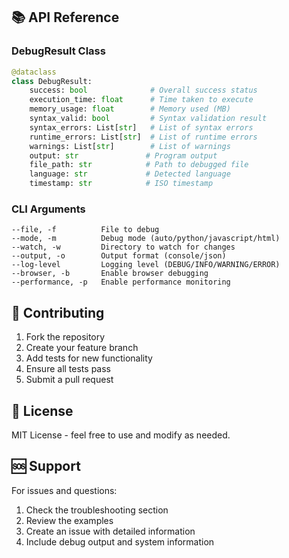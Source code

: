 ## 📚 API Reference

### DebugResult Class
```python
@dataclass
class DebugResult:
    success: bool              # Overall success status
    execution_time: float      # Time taken to execute
    memory_usage: float        # Memory used (MB)
    syntax_valid: bool         # Syntax validation result
    syntax_errors: List[str]   # List of syntax errors
    runtime_errors: List[str]  # List of runtime errors
    warnings: List[str]        # List of warnings
    output: str               # Program output
    file_path: str            # Path to debugged file
    language: str             # Detected language
    timestamp: str            # ISO timestamp
```

### CLI Arguments
```
--file, -f          File to debug
--mode, -m          Debug mode (auto/python/javascript/html)
--watch, -w         Directory to watch for changes
--output, -o        Output format (console/json)
--log-level         Logging level (DEBUG/INFO/WARNING/ERROR)
--browser, -b       Enable browser debugging
--performance, -p   Enable performance monitoring
```

## 🤝 Contributing

1. Fork the repository
2. Create your feature branch
3. Add tests for new functionality
4. Ensure all tests pass
5. Submit a pull request

## 📄 License

MIT License - feel free to use and modify as needed.

## 🆘 Support

For issues and questions:
1. Check the troubleshooting section
2. Review the examples
3. Create an issue with detailed information
4. Include debug output and system information